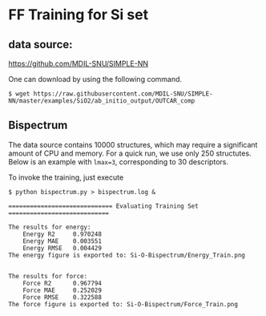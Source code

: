 # FF Training for Si set

## data source:
https://github.com/MDIL-SNU/SIMPLE-NN

One can download by using the following command.
```
$ wget https://raw.githubusercontent.com/MDIL-SNU/SIMPLE-NN/master/examples/SiO2/ab_initio_output/OUTCAR_comp
```

## Bispectrum
The data source contains 10000 structures, which may require a significant amount of CPU and memory. For a quick run, we use only 250 structutes.
Below is an example with `lmax=3`, corresponding to 30 descriptors.

To invoke the training, just execute 

`$ python bispectrum.py > bispectrum.log &` 


```
============================= Evaluating Training Set ============================

The results for energy: 
    Energy R2     0.970248
    Energy MAE    0.003551
    Energy RMSE   0.004429
The energy figure is exported to: Si-O-Bispectrum/Energy_Train.png


The results for force: 
    Force R2      0.967794
    Force MAE     0.252029
    Force RMSE    0.322588
The force figure is exported to: Si-O-Bispectrum/Force_Train.png
```


